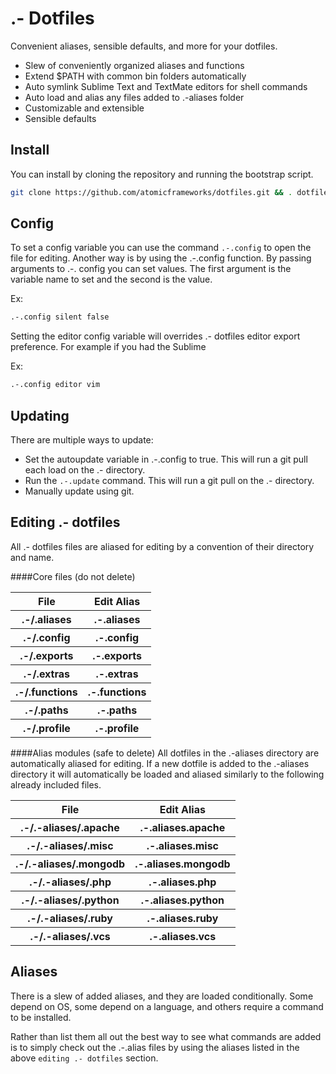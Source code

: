 # .- Dotfiles
Convenient aliases, sensible defaults, and more for your dotfiles.

* Slew of conveniently organized aliases and functions
* Extend $PATH with common bin folders automatically
* Auto symlink Sublime Text and TextMate editors for shell commands
* Auto load and alias any files added to .-aliases folder
* Customizable and extensible
* Sensible defaults


## Install
You can install by cloning the repository and running the bootstrap script.

```bash
git clone https://github.com/atomicframeworks/dotfiles.git && . dotfiles/bootstrap.sh
````

## Config
To set a config variable you can use the command `.-.config` to open the file for editing.
Another way is by using the .-.config function.  By passing arguments to .-. config you can set values.  The first argument is the variable name to set and the second is the value.

Ex:
````bash
.-.config silent false
````

Setting the editor config variable will overrides .- dotfiles editor export preference.  For example if you had the Sublime 

Ex:
````bash
.-.config editor vim
````
## Updating
There are multiple ways to update:
* Set the autoupdate variable in .-.config to true.  This will run a git pull each load on the .- directory.
* Run the `.-.update` command.  This will run a git pull on the .- directory.
* Manually update using git.


## Editing .- dotfiles
All  .- dotfiles files are aliased for editing by a convention of their directory and name. 

####Core files (do not delete)
<table>
    <tr>
        <th>
            File
        </th>
        <th>
            Edit Alias
        </th>
    </tr>
    <tr>
        <th>
            .-/.aliases
        </th>
        <th>
            .-.aliases
        </th>
    </tr>
    <tr>
        <th>
            .-/.config
        </th>
        <th>
            .-.config
        </th>
    </tr><tr>
        <th>
            .-/.exports
        </th>
        <th>
            .-.exports
        </th>
    </tr><tr>
        <th>
            .-/.extras
        </th>
        <th>
            .-.extras
        </th>
    </tr><tr>
        <th>
            .-/.functions
        </th>
        <th>
            .-.functions
        </th>
    </tr><tr>
        <th>
            .-/.paths
        </th>
        <th>
            .-.paths
        </th>
    </tr><tr>
        <th>
            .-/.profile
        </th>
        <th>
            .-.profile
        </th>
    </tr>
</table>


####Alias modules (safe to delete) 
All dotfiles in the .-aliases directory are automatically aliased for editing.  If a new dotfile is added to the .-aliases directory it will automatically be loaded and aliased similarly to the following already included files.
<table>
    <tr>
        <th>
            File
        </th>
        <th>
            Edit Alias
        </th>
    </tr>
    <tr>
        <th>
            .-/.-aliases/.apache
        </th>
        <th>
            .-.aliases.apache
        </th>
    </tr>
    <tr>
        <th>
            .-/.-aliases/.misc
        </th>
        <th>
            .-.aliases.misc
        </th>
    </tr>
    <tr>
        <th>
            .-/.-aliases/.mongodb
        </th>
        <th>
            .-.aliases.mongodb
        </th>
    </tr>
    <tr>
        <th>
            .-/.-aliases/.php
        </th>
        <th>
            .-.aliases.php
        </th>
    </tr>
    <tr>
        <th>
            .-/.-aliases/.python
        </th>
        <th>
            .-.aliases.python
        </th>
    </tr>
    <tr>
        <th>
            .-/.-aliases/.ruby
        </th>
        <th>
            .-.aliases.ruby
        </th>
    </tr>
    <tr>
        <th>
            .-/.-aliases/.vcs
        </th>
        <th>
            .-.aliases.vcs
        </th>
    </tr>
</table>

## Aliases
There is a slew of added aliases, and they are loaded conditionally.  Some depend on OS, some depend on a language, and others require a command to be installed. 

Rather than list them all out the best way to see what commands are added is to simply check out the .-.alias files by using the aliases listed in the above `editing .- dotfiles` section.